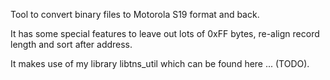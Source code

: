 Tool to convert binary files to Motorola S19 format and back.

It has some special features to leave out lots of 0xFF bytes,
re-align record length and sort after address.

It makes use of my library libtns_util which can be found here ... (TODO).